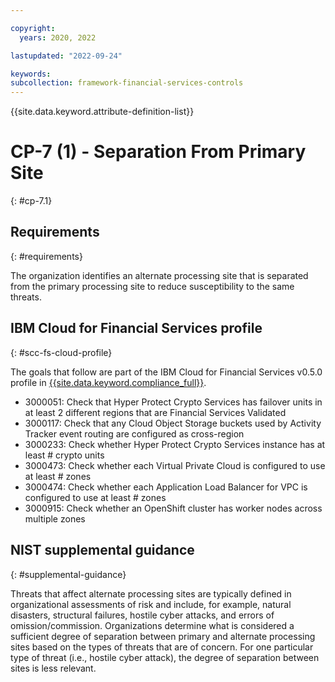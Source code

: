 ```yaml
---

copyright:
  years: 2020, 2022

lastupdated: "2022-09-24"

keywords: 
subcollection: framework-financial-services-controls
---
```


{{site.data.keyword.attribute-definition-list}}

         
# CP-7 (1) - Separation From Primary Site
{: #cp-7.1}

## Requirements
{: #requirements}

The organization identifies an alternate processing site that is separated from the primary processing site to reduce susceptibility to the same threats.

## IBM Cloud for Financial Services profile
{: #scc-fs-cloud-profile}

The goals that follow are part of the IBM Cloud for Financial Services v0.5.0 profile in [{{site.data.keyword.compliance_full}}](/docs/security-compliance?topic=security-compliance-getting-started).

- 3000051: Check that Hyper Protect Crypto Services has failover units in at least 2 different regions that are Financial Services Validated 
- 3000117: Check that any Cloud Object Storage buckets used by Activity Tracker event routing are configured as cross-region 
- 3000233: Check whether Hyper Protect Crypto Services instance has at least # crypto units 
- 3000473: Check whether each Virtual Private Cloud is configured to use at least # zones 
- 3000474: Check whether each Application Load Balancer for VPC is configured to use at least # zones 
- 3000915: Check whether an OpenShift cluster has worker nodes across multiple zones

## NIST supplemental guidance
{: #supplemental-guidance}

Threats that affect alternate processing sites are typically defined in organizational assessments of risk and include, for example, natural disasters, structural failures, hostile cyber attacks, and errors of omission/commission. Organizations determine what is considered a sufficient degree of separation between primary and alternate processing sites based on the types of threats that are of concern. For one particular type of threat (i.e., hostile cyber attack), the degree of separation between sites is less relevant.

